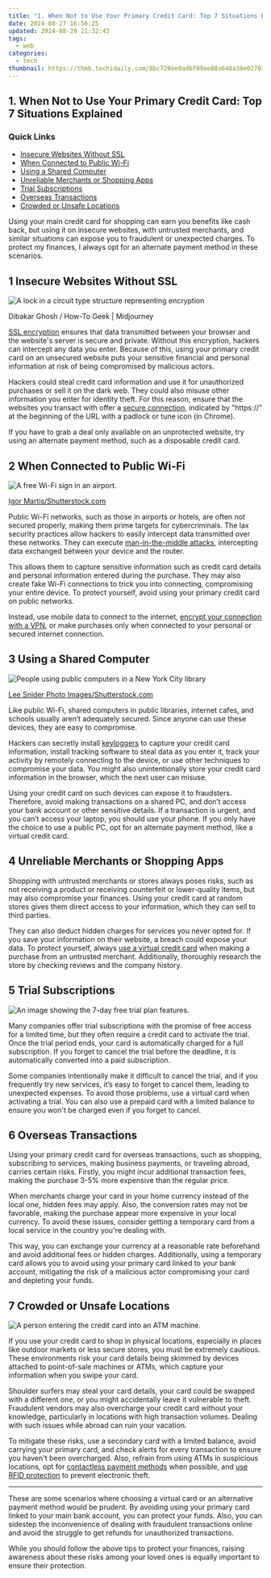 ```yaml
---
title: "1. When Not to Use Your Primary Credit Card: Top 7 Situations Explained"
date: 2024-08-27 16:56:25
updated: 2024-08-29 11:32:43
tags:
  - web
categories:
  - tech
thumbnail: https://thmb.techidaily.com/8bc720ee0adbf09ae88a648a38e027832e102c5d3884a2078035ea55eb60772c.jpg
---
```


## 1. When Not to Use Your Primary Credit Card: Top 7 Situations Explained

### Quick Links

* [Insecure Websites Without SSL](https://some-skills.techidaily.com/new-secure-value-discovering-the-top-7-artwork-to-nft-services/)
* [When Connected to Public Wi-Fi](https://facebook-video-content.techidaily.com/new-2024-approved-mastering-in-stream-ad-configurations-on-facebook-for-peak-performance/)
* [Using a Shared Computer](https://extra-resources.techidaily.com/2024-approved-boost-your-photography-game-complimentary-basics-plus-expandable-paid-lut-options/)
* [Unreliable Merchants or Shopping Apps](https://digital-screen-recording.techidaily.com/updated-2024-approved-free-pc-sound-capturing-software-x-recorder-version/)
* [Trial Subscriptions](https://win11.techidaily.com/streamlined-steps-to-revise-your-windows-account-pin/)
* [Overseas Transactions](https://fox-hovers.techidaily.com/new-2024-approved-peals-of-laughter-fun-tones-websites-unveiled/)
* [Crowded or Unsafe Locations](https://tech-revival.techidaily.com/unveiling-the-best-artificial-intelligence-prompt-hubs-of-2021/)

 Using your main credit card for shopping can earn you benefits like cash back, but using it on insecure websites, with untrusted merchants, and similar situations can expose you to fraudulent or unexpected charges. To protect my finances, I always opt for an alternate payment method in these scenarios.

## 1  Insecure Websites Without SSL 

![A lock in a circuit type structure representing encryption](https://static1.howtogeekimages.com/wordpress/wp-content/uploads/2024/07/4-a-lock-in-a-circuit-type-structure-representing-encryption.png) 

Dibakar Ghosh / How-To Geek | Midjourney

[SSL encryption](https://extra-skills.techidaily.com/2024-approved-inspirational-movies-for-momentum-and-self-belief/) ensures that data transmitted between your browser and the website's server is secure and private. Without this encryption, hackers can intercept any data you enter. Because of this, using your primary credit card on an unsecured website puts your sensitive financial and personal information at risk of being compromised by malicious actors.

 Hackers could steal credit card information and use it for unauthorized purchases or sell it on the dark web. They could also misuse other information you enter for identity theft. For this reason, ensure that the websites you transact with offer a [secure connection](https://some-knowledge.techidaily.com/2024-approved-in-depth-appraisal-does-inshot-rule-in-video-edits/), indicated by "https://" at the beginning of the URL with a padlock or tune icon (in Chrome).

 If you have to grab a deal only available on an unprotected website, try using an alternate payment method, such as a disposable credit card.

## 2  When Connected to Public Wi-Fi 

![A free Wi-Fi sign in an airport.](https://static1.howtogeekimages.com/wordpress/wp-content/uploads/2020/02/public-wifi-sign-in-an-airport.jpg) 

[Igor Martis/Shutterstock.com](https://www.shutterstock.com/image-photo/free-wifi-signboard-airport-zone-506762929)

 Public Wi-Fi networks, such as those in airports or hotels, are often not secured properly, making them prime targets for cybercriminals. The lax security practices allow hackers to easily intercept data transmitted over these networks. They can execute [man-in-the-middle attacks](https://vp-tips.techidaily.com/new-preserving-sound-integrity-with-ffmpeg-extract-for-2024/), intercepting data exchanged between your device and the router.

 This allows them to capture sensitive information such as credit card details and personal information entered during the purchase. They may also create fake Wi-Fi connections to trick you into connecting, compromising your entire device. To protect yourself, avoid using your primary credit card on public networks.

 Instead, use mobile data to connect to the internet, [encrypt your connection with a VPN](https://common-error.techidaily.com/solving-the-specified-module-missing-error-a-step-by-step-guide/), or make purchases only when connected to your personal or secured internet connection.

## 3  Using a Shared Computer 

![People using public computers in a New York City library](https://static1.howtogeekimages.com/wordpress/wp-content/uploads/2020/02/computers-in-a-public-library.jpg) 

[Lee Snider Photo Images/Shutterstock.com](https://www.shutterstock.com/image-photo/new-york-city-june-22-2013-418391977)

 Like public Wi-Fi, shared computers in public libraries, internet cafes, and schools usually aren’t adequately secured. Since anyone can use these devices, they are easy to compromise.

 Hackers can secretly install [keyloggers](https://screen-video-capture.techidaily.com/new-which-should-you-use-obs-studio-or-bandicam-for-2024/) to capture your credit card information, install tracking software to steal data as you enter it, track your activity by remotely connecting to the device, or use other techniques to compromise your data. You might also unintentionally store your credit card information in the browser, which the next user can misuse.

 Using your credit card on such devices can expose it to fraudsters. Therefore, avoid making transactions on a shared PC, and don’t access your bank account or other sensitive details. If a transaction is urgent, and you can’t access your laptop, you should use your phone. If you only have the choice to use a public PC, opt for an alternate payment method, like a virtual credit card. 

## 4  Unreliable Merchants or Shopping Apps 

 Shopping with untrusted merchants or stores always poses risks, such as not receiving a product or receiving counterfeit or lower-quality items, but may also compromise your finances. Using your credit card at random stores gives them direct access to your information, which they can sell to third parties.

 They can also deduct hidden charges for services you never opted for. If you save your information on their website, a breach could expose your data. To protect yourself, always [use a virtual credit card](https://article-tips.techidaily.com/2024-approved-kinetic-illustration-101-core-skills-and-concepts/) when making a purchase from an untrusted merchant. Additionally, thoroughly research the store by checking reviews and the company history. 

## 5  Trial Subscriptions 

![An image showing the 7-day free trial plan features.](https://static1.howtogeekimages.com/wordpress/wp-content/uploads/2024/01/8-11.png) 

 Many companies offer trial subscriptions with the promise of free access for a limited time, but they often require a credit card to activate the trial. Once the trial period ends, your card is automatically charged for a full subscription. If you forget to cancel the trial before the deadline, it is automatically converted into a paid subscription.

 Some companies intentionally make it difficult to cancel the trial, and if you frequently try new services, it’s easy to forget to cancel them, leading to unexpected expenses. To avoid those problems, use a virtual card when activating a trial. You can also use a prepaid card with a limited balance to ensure you won't be charged even if you forget to cancel.

## 6  Overseas Transactions 

 Using your primary credit card for overseas transactions, such as shopping, subscribing to services, making business payments, or traveling abroad, carries certain risks. Firstly, you might incur additional transaction fees, making the purchase 3-5% more expensive than the regular price.

 When merchants charge your card in your home currency instead of the local one, hidden fees may apply. Also, the conversion rates may not be favorable, making the purchase appear more expensive in your local currency. To avoid these issues, consider getting a temporary card from a local service in the country you're dealing with.

 This way, you can exchange your currency at a reasonable rate beforehand and avoid additional fees or hidden charges. Additionally, using a temporary card allows you to avoid using your primary card linked to your bank account, mitigating the risk of a malicious actor compromising your card and depleting your funds.

## 7  Crowded or Unsafe Locations 

![A person entering the credit card into an ATM machine.](https://static1.howtogeekimages.com/wordpress/wp-content/uploads/2014/07/automated-transaction-machine-or-atm.jpg) 

 If you use your credit card to shop in physical locations, especially in places like outdoor markets or less secure stores, you must be extremely cautious. These environments risk your card details being skimmed by devices attached to point-of-sale machines or ATMs, which capture your information when you swipe your card.

 Shoulder surfers may steal your card details, your card could be swapped with a different one, or you might accidentally leave it vulnerable to theft. Fraudulent vendors may also overcharge your credit card without your knowledge, particularly in locations with high transaction volumes. Dealing with such issues while abroad can ruin your vacation.

 To mitigate these risks, use a secondary card with a limited balance, avoid carrying your primary card, and check alerts for every transaction to ensure you haven't been overcharged. Also, refrain from using ATMs in suspicious locations, opt for [contactless payment methods](https://instagram-videos.techidaily.com/1716183782712-updated-2024-approved-how-to-edit-vertical-videos-for-instagram-in-final-cut-pro-x/) when possible, and [use RFID protection](https://extra-tips.techidaily.com/is-optimal-hdr-with-aurora-worth-it/) to prevent electronic theft.

---

 These are some scenarios where choosing a virtual card or an alternative payment method would be prudent. By avoiding using your primary card linked to your main bank account, you can protect your funds. Also, you can sidestep the inconvenience of dealing with fraudulent transactions online and avoid the struggle to get refunds for unauthorized transactions.

 While you should follow the above tips to protect your finances, raising awareness about these risks among your loved ones is equally important to ensure their protection.

<ins class="adsbygoogle"
     style="display:block"
     data-ad-format="autorelaxed"
     data-ad-client="ca-pub-7571918770474297"
     data-ad-slot="1223367746"></ins>



<ins class="adsbygoogle"
     style="display:block"
     data-ad-client="ca-pub-7571918770474297"
     data-ad-slot="8358498916"
     data-ad-format="auto"
     data-full-width-responsive="true"></ins>
